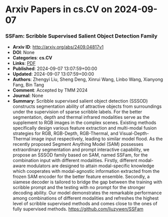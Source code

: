 # Arxiv Papers in cs.CV on 2024-09-07
### SSFam: Scribble Supervised Salient Object Detection Family
- **Arxiv ID**: http://arxiv.org/abs/2409.04817v1
- **DOI**: None
- **Categories**: **cs.CV**
- **Links**: [PDF](http://arxiv.org/pdf/2409.04817v1)
- **Published**: 2024-09-07 13:07:59+00:00
- **Updated**: 2024-09-07 13:07:59+00:00
- **Authors**: Zhengyi Liu, Sheng Deng, Xinrui Wang, Linbo Wang, Xianyong Fang, Bin Tang
- **Comment**: Accepted by TMM 2024
- **Journal**: None
- **Summary**: Scribble supervised salient object detection (SSSOD) constructs segmentation ability of attractive objects from surroundings under the supervision of sparse scribble labels. For the better segmentation, depth and thermal infrared modalities serve as the supplement to RGB images in the complex scenes. Existing methods specifically design various feature extraction and multi-modal fusion strategies for RGB, RGB-Depth, RGB-Thermal, and Visual-Depth-Thermal image input respectively, leading to similar model flood. As the recently proposed Segment Anything Model (SAM) possesses extraordinary segmentation and prompt interactive capability, we propose an SSSOD family based on SAM, named SSFam, for the combination input with different modalities. Firstly, different modal-aware modulators are designed to attain modal-specific knowledge which cooperates with modal-agnostic information extracted from the frozen SAM encoder for the better feature ensemble. Secondly, a siamese decoder is tailored to bridge the gap between the training with scribble prompt and the testing with no prompt for the stronger decoding ability. Our model demonstrates the remarkable performance among combinations of different modalities and refreshes the highest level of scribble supervised methods and comes close to the ones of fully supervised methods. https://github.com/liuzywen/SSFam



